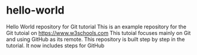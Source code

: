 # hello-world
Hello World repository for Git tutorial
This is an example repository for the Git tutoial on https://www.w3schools.com
This tutoial focuses mainly on Git and using GitHub as its remote.
This repository is built step by step in the tutorial.
It now includes steps for GitHub
